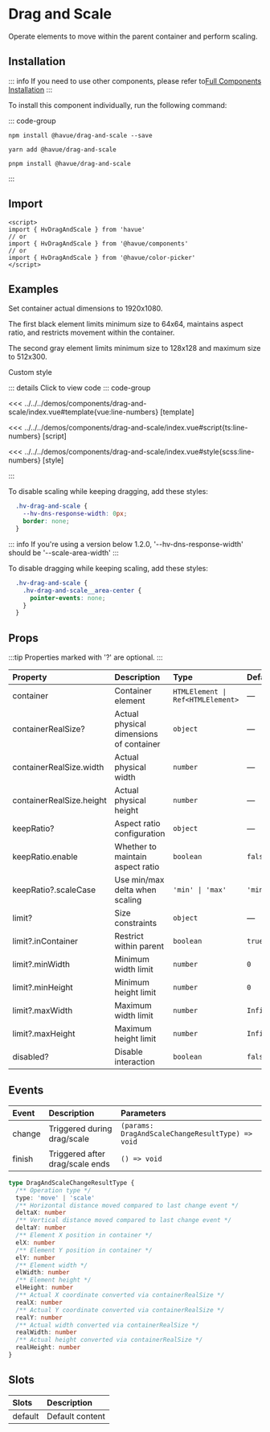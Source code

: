 # Drag and Scale

Operate elements to move within the parent container and perform scaling.

## Installation

::: info
If you need to use other components, please refer to[Full Components Installation](./index.md)
:::

To install this component individually, run the following command:

::: code-group

```shell [npm]
npm install @havue/drag-and-scale --save
```

```shell [yarn]
yarn add @havue/drag-and-scale
```

```shell [pnpm]
pnpm install @havue/drag-and-scale
```

:::

## Import

```vue
<script>
import { HvDragAndScale } from 'havue'
// or 
import { HvDragAndScale } from '@havue/components'
// or
import { HvDragAndScale } from '@havue/color-picker'
</script>
```

## Examples

Set container actual dimensions to 1920x1080.

The first black element limits minimum size to 64x64, maintains aspect ratio, and restricts movement within the container.

The second gray element limits minimum size to 128x128 and maximum size to 512x300.

<script setup lang="ts">
import Demo from '@/components/drag-and-scale/index.vue'
import CustemStyleDemo from '@/components/drag-and-scale/custom-style.vue'

</script>

<Demo></Demo>

Custom style

<CustemStyleDemo></CustemStyleDemo>

::: details Click to view code
::: code-group

<<< ../../../demos/components/drag-and-scale/index.vue#template{vue:line-numbers} [template]

<<< ../../../demos/components/drag-and-scale/index.vue#script{ts:line-numbers} [script]

<<< ../../../demos/components/drag-and-scale/index.vue#style{scss:line-numbers} [style]

:::

To disable scaling while keeping dragging, add these styles:

```css
  .hv-drag-and-scale {
    --hv-dns-response-width: 0px;
    border: none;
  }
```

::: info
If you're using a version below 1.2.0, '--hv-dns-response-width' should be '--scale-area-width'
:::

To disable dragging while keeping scaling, add these styles:

```scss
  .hv-drag-and-scale {
    .hv-drag-and-scale__area-center {
      pointer-events: none;
    }
  }
```

## Props

:::tip
Properties marked with '?' are optional.
:::

|          Property          |        Description         |      Type      |    Default     |
| :----------------------- | :------------------ | :-------------| :----------- |
| container                | Container element             | `HTMLElement \| Ref<HTMLElement>`     |   —   |
| containerRealSize?       | Actual physical dimensions of container      | `object`        | —           |
| containerRealSize.width  | Actual physical width        | `number`        | —           |
| containerRealSize.height | Actual physical height        | `number`        | —           |
| keepRatio?                | Aspect ratio configuration        | `object`        | —           |
| keepRatio.enable         | Whether to maintain aspect ratio        | `boolean`       | `false`       |
| keepRatio?.scaleCase      | Use min/max delta when scaling      | `'min' \| 'max'`  |     `'min'`     |
| limit?                   | Size constraints        | `object`        |  —          |
| limit?.inContainer        | Restrict within parent   | `boolean`      |  `true`      |
| limit?.minWidth           | Minimum width limit     | `number`       | `0`           |
| limit?.minHeight          | Minimum height limit     | `number`       | `0`           |
| limit?.maxWidth           | Maximum width limit     | `number`       | `Infinity`           |
| limit?.maxHeight          | Maximum height limit     | `number`       | `Infinity`           |
| disabled?                | Disable interaction              | `boolean`       | `false`           |

## Events

|   Event     |        Description          |            Parameters                |
| :-------  | :------------------ | :-------------------------------   |
| change     | Triggered during drag/scale    | `(params: DragAndScaleChangeResultType) => void`    |
| finish  | Triggered after drag/scale ends    | `() => void`                     |

```ts
type DragAndScaleChangeResultType {
  /** Operation type */
  type: 'move' | 'scale'
  /** Horizontal distance moved compared to last change event */
  deltaX: number
  /** Vertical distance moved compared to last change event */
  deltaY: number
  /** Element X position in container */
  elX: number
  /** Element Y position in container */
  elY: number
  /** Element width */
  elWidth: number
  /** Element height */
  elHeight: number
  /** Actual X coordinate converted via containerRealSize */
  realX: number
  /** Actual Y coordinate converted via containerRealSize */
  realY: number
  /** Actual width converted via containerRealSize */
  realWidth: number
  /** Actual height converted via containerRealSize */
  realHeight: number
}
```

## Slots

|   Slots       |    Description     |
| :----------- | :------------------ |
| default      | Default content     |
